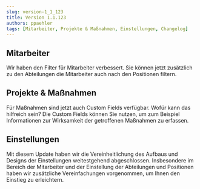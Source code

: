 ```yaml
---
slug: version-1_1_123
title: Version 1.1.123
authors: ppaehler
tags: [Mitarbeiter, Projekte & Maßnahmen, Einstellungen, Changelog]
---
```


## Mitarbeiter

Wir haben den Filter für Mitarbeiter verbessert. Sie können jetzt zusätzlich zu den Abteilungen die Mitarbeiter auch nach den Positionen filtern.

## Projekte & Maßnahmen

Für Maßnahmen sind jetzt auch Custom Fields verfügbar. Wofür kann das hilfreich sein? Die Custom Fields können Sie nutzen, um zum Beispiel Informationen zur Wirksamkeit der getroffenen Maßnahmen zu erfassen.

## Einstellungen

Mit diesem Update haben wir die Vereinheitlichung des Aufbaus und Designs der Einstellungen weitestgehend abgeschlossen. Insbesondere im Bereich der Mitarbeiter und der Einstellung der Abteilungen und Positionen haben wir zusätzliche Vereinfachungen vorgenommen, um Ihnen den Einstieg zu erleichtern.
